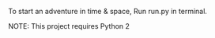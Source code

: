To start an adventure in time & space,
Run run.py in terminal.

NOTE: This project requires Python 2
